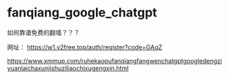 # fanqiang_google_chatgpt

如何靠谱免费的翻墙？？？

网址： https://w1.v2free.top/auth/register?code=GAqZ

https://www.xmmup.com/ruhekaopufanqiangfangwenchatgptgoogledengziyuanlaichaxunjishuziliaochixugengxin.html


